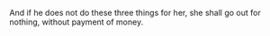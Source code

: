 And if he does not do these three things for her, she shall go out for nothing, without payment of money.
